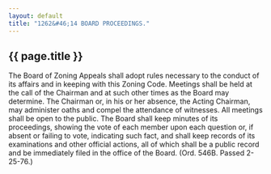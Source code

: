 ```yaml
---
layout: default 
title: "1262&#46;14 BOARD PROCEEDINGS."
---
```


{{ page.title }}
----------------

The Board of Zoning Appeals shall adopt rules necessary to the conduct
of its affairs and in keeping with this Zoning Code. Meetings shall be
held at the call of the Chairman and at such other times as the Board
may determine. The Chairman or, in his or her absence, the Acting
Chairman, may administer oaths and compel the attendance of witnesses.
All meetings shall be open to the public. The Board shall keep minutes
of its proceedings, showing the vote of each member upon each question
or, if absent or failing to vote, indicating such fact, and shall keep
records of its examinations and other official actions, all of which
shall be a public record and be immediately filed in the office of the
Board. (Ord. 546B. Passed 2-25-76.)
